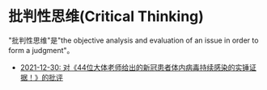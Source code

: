# 批判性思维(Critical Thinking)

"批判性思维"是"the objective analysis and evaluation of an issue in order to form a judgment"。

- [2021-12-30: 对《44位大体老师给出的新冠患者体内病毒持续感染的实锤证据！》的批评](./Essays/2021/2021-12-30.md)
